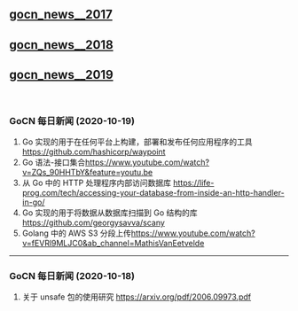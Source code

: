 ## [gocn_news__2017](https://github.com/lubanproj/go_read/blob/master/GoCN_news_2017.md)

## [gocn_news__2018](https://github.com/lubanproj/go_read/blob/master/GoCN_news_2018.md)

## [gocn_news__2019](https://github.com/lubanproj/go_read/blob/master/GoCN_news_2019.md)

<br><h3><p>GoCN 每日新闻 (2020-10-19)</p></h3><ol>
<li>Go 实现的用于在任何平台上构建，部署和发布任何应用程序的工具 <a href="https://github.com/hashicorp/waypoint" rel="nofollow" target="_blank">https://github.com/hashicorp/waypoint</a>
</li>
<li>Go 语法-接口集合<a href="https://www.youtube.com/watch?v=ZQs_90HHTbY&amp;feature=youtu.be" rel="nofollow" target="_blank">https://www.youtube.com/watch?v=ZQs_90HHTbY&amp;feature=youtu.be</a>
</li>
<li>从 Go 中的 HTTP 处理程序内部访问数据库 <a href="https://life-prog.com/tech/accessing-your-database-from-inside-an-http-handler-in-go/" rel="nofollow" target="_blank">https://life-prog.com/tech/accessing-your-database-from-inside-an-http-handler-in-go/</a>
</li>
<li>Go 实现的用于将数据从数据库扫描到 Go 结构的库 <a href="https://github.com/georgysavva/scany" rel="nofollow" target="_blank">https://github.com/georgysavva/scany</a>
</li>
<li>Golang 中的 AWS S3 分段上传<a href="https://www.youtube.com/watch?v=fEVRl9MLJC0&amp;ab_channel=MathisVanEetvelde" rel="nofollow" target="_blank">https://www.youtube.com/watch?v=fEVRl9MLJC0&amp;ab_channel=MathisVanEetvelde</a>
</li>
</ol><hr><h3><p>GoCN 每日新闻 (2020-10-18)</p></h3><ol>
<li>关于 unsafe 包的使用研究 <a href="https://arxiv.org/pdf/2006.09973.pdf" rel="nofollow" target="_blank">https://arxiv.org/pdf/2006.09973.pdf</a>
